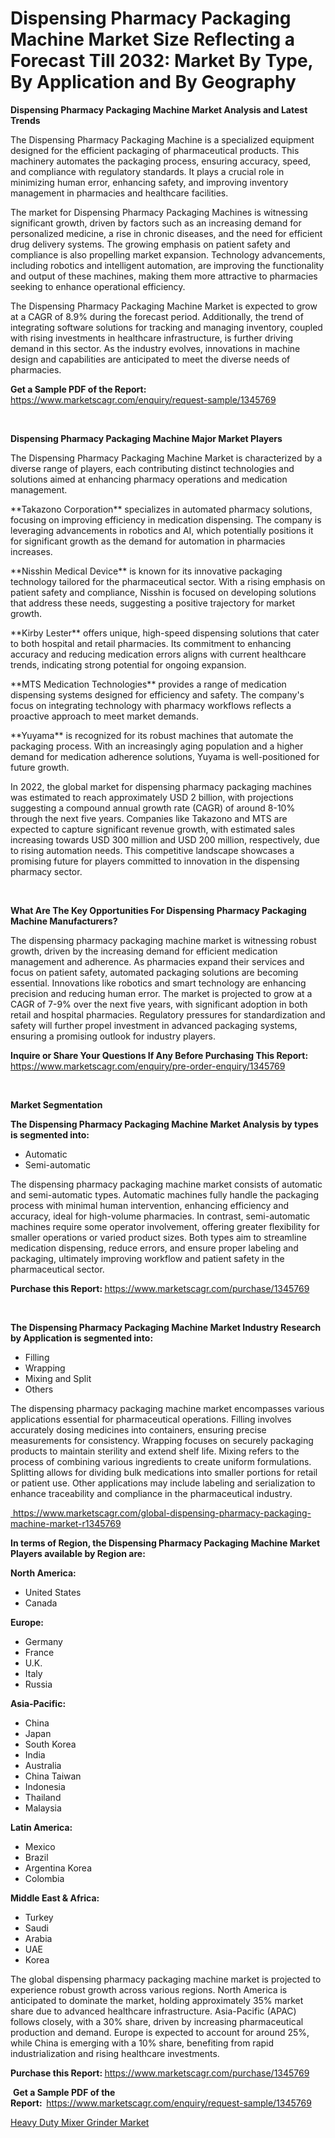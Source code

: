 <p><h1>Dispensing Pharmacy Packaging Machine Market Size Reflecting a Forecast Till 2032: Market By Type, By Application and By Geography</h1></p><p><strong>Dispensing Pharmacy Packaging Machine Market Analysis and Latest Trends</strong></p>
<p><p>The Dispensing Pharmacy Packaging Machine is a specialized equipment designed for the efficient packaging of pharmaceutical products. This machinery automates the packaging process, ensuring accuracy, speed, and compliance with regulatory standards. It plays a crucial role in minimizing human error, enhancing safety, and improving inventory management in pharmacies and healthcare facilities.</p><p>The market for Dispensing Pharmacy Packaging Machines is witnessing significant growth, driven by factors such as an increasing demand for personalized medicine, a rise in chronic diseases, and the need for efficient drug delivery systems. The growing emphasis on patient safety and compliance is also propelling market expansion. Technology advancements, including robotics and intelligent automation, are improving the functionality and output of these machines, making them more attractive to pharmacies seeking to enhance operational efficiency.</p><p>The Dispensing Pharmacy Packaging Machine Market is expected to grow at a CAGR of 8.9% during the forecast period. Additionally, the trend of integrating software solutions for tracking and managing inventory, coupled with rising investments in healthcare infrastructure, is further driving demand in this sector. As the industry evolves, innovations in machine design and capabilities are anticipated to meet the diverse needs of pharmacies.</p></p>
<p><strong>Get a Sample PDF of the Report:&nbsp;</strong> <a href="https://www.marketscagr.com/enquiry/request-sample/1345769?utm_campaign=2483&utm_medium=2&utm_source=Github&utm_content=ia&utm_term=09042025&utm_id=dispensing-pharmacy-packaging-machine">https://www.marketscagr.com/enquiry/request-sample/1345769</a></p>
<p>&nbsp;</p>
<p><strong>Dispensing Pharmacy Packaging Machine Major Market Players</strong></p>
<p><p>The Dispensing Pharmacy Packaging Machine Market is characterized by a diverse range of players, each contributing distinct technologies and solutions aimed at enhancing pharmacy operations and medication management. </p><p>**Takazono Corporation** specializes in automated pharmacy solutions, focusing on improving efficiency in medication dispensing. The company is leveraging advancements in robotics and AI, which potentially positions it for significant growth as the demand for automation in pharmacies increases.</p><p>**Nisshin Medical Device** is known for its innovative packaging technology tailored for the pharmaceutical sector. With a rising emphasis on patient safety and compliance, Nisshin is focused on developing solutions that address these needs, suggesting a positive trajectory for market growth.</p><p>**Kirby Lester** offers unique, high-speed dispensing solutions that cater to both hospital and retail pharmacies. Its commitment to enhancing accuracy and reducing medication errors aligns with current healthcare trends, indicating strong potential for ongoing expansion.</p><p>**MTS Medication Technologies** provides a range of medication dispensing systems designed for efficiency and safety. The company's focus on integrating technology with pharmacy workflows reflects a proactive approach to meet market demands.</p><p>**Yuyama** is recognized for its robust machines that automate the packaging process. With an increasingly aging population and a higher demand for medication adherence solutions, Yuyama is well-positioned for future growth.</p><p>In 2022, the global market for dispensing pharmacy packaging machines was estimated to reach approximately USD 2 billion, with projections suggesting a compound annual growth rate (CAGR) of around 8-10% through the next five years. Companies like Takazono and MTS are expected to capture significant revenue growth, with estimated sales increasing towards USD 300 million and USD 200 million, respectively, due to rising automation needs. This competitive landscape showcases a promising future for players committed to innovation in the dispensing pharmacy sector.</p></p>
<p>&nbsp;</p>
<p><strong>What Are The Key Opportunities For Dispensing Pharmacy Packaging Machine Manufacturers?</strong></p>
<p><p>The dispensing pharmacy packaging machine market is witnessing robust growth, driven by the increasing demand for efficient medication management and adherence. As pharmacies expand their services and focus on patient safety, automated packaging solutions are becoming essential. Innovations like robotics and smart technology are enhancing precision and reducing human error. The market is projected to grow at a CAGR of 7-9% over the next five years, with significant adoption in both retail and hospital pharmacies. Regulatory pressures for standardization and safety will further propel investment in advanced packaging systems, ensuring a promising outlook for industry players.</p></p>
<p><strong>Inquire or Share Your Questions If Any Before Purchasing This Report:</strong> <a href="https://www.marketscagr.com/enquiry/pre-order-enquiry/1345769?utm_campaign=2483&utm_medium=2&utm_source=Github&utm_content=ia&utm_term=09042025&utm_id=dispensing-pharmacy-packaging-machine">https://www.marketscagr.com/enquiry/pre-order-enquiry/1345769</a></p>
<p>&nbsp;</p>
<p><strong>Market Segmentation</strong></p>
<p><strong>The Dispensing Pharmacy Packaging Machine Market Analysis by types is segmented into:</strong></p>
<p><ul><li>Automatic</li><li>Semi-automatic</li></ul></p>
<p><p>The dispensing pharmacy packaging machine market consists of automatic and semi-automatic types. Automatic machines fully handle the packaging process with minimal human intervention, enhancing efficiency and accuracy, ideal for high-volume pharmacies. In contrast, semi-automatic machines require some operator involvement, offering greater flexibility for smaller operations or varied product sizes. Both types aim to streamline medication dispensing, reduce errors, and ensure proper labeling and packaging, ultimately improving workflow and patient safety in the pharmaceutical sector.</p></p>
<p><strong>Purchase this Report:&nbsp;</strong><a href="https://www.marketscagr.com/purchase/1345769?utm_campaign=2483&utm_medium=2&utm_source=Github&utm_content=ia&utm_term=09042025&utm_id=dispensing-pharmacy-packaging-machine">https://www.marketscagr.com/purchase/1345769</a></p>
<p>&nbsp;</p>
<p><strong>The Dispensing Pharmacy Packaging Machine Market Industry Research by Application is segmented into:</strong></p>
<p><ul><li>Filling</li><li>Wrapping</li><li>Mixing and Split</li><li>Others</li></ul></p>
<p><p>The dispensing pharmacy packaging machine market encompasses various applications essential for pharmaceutical operations. Filling involves accurately dosing medicines into containers, ensuring precise measurements for consistency. Wrapping focuses on securely packaging products to maintain sterility and extend shelf life. Mixing refers to the process of combining various ingredients to create uniform formulations. Splitting allows for dividing bulk medications into smaller portions for retail or patient use. Other applications may include labeling and serialization to enhance traceability and compliance in the pharmaceutical industry.</p></p>
<p><a href="https://www.marketscagr.com/global-dispensing-pharmacy-packaging-machine-market-r1345769?utm_campaign=2483&utm_medium=2&utm_source=Github&utm_content=ia&utm_term=09042025&utm_id=dispensing-pharmacy-packaging-machine">&nbsp;https://www.marketscagr.com/global-dispensing-pharmacy-packaging-machine-market-r1345769</a></p>
<p><strong>In terms of Region, the Dispensing Pharmacy Packaging Machine Market Players available by Region are:</strong></p>
<p>
    <p> <strong> North America: </strong>
        <ul>
            <li>United States</li>
            <li>Canada</li>
        </ul>
        </p> 
    <p> <strong> Europe: </strong>
        <ul>
            <li>Germany</li>
            <li>France</li>
            <li>U.K.</li>
            <li>Italy</li>
            <li>Russia</li>
        </ul>
        </p> 
    <p> <strong> Asia-Pacific: </strong>
        <ul>
            <li>China</li>
            <li>Japan</li>
            <li>South Korea</li>
            <li>India</li>
            <li>Australia</li>
            <li>China Taiwan</li>
            <li>Indonesia</li>
            <li>Thailand</li>
            <li>Malaysia</li>
        </ul>
        </p> 
    <p> <strong> Latin America: </strong>
        <ul>
            <li>Mexico</li>
            <li>Brazil</li>
            <li>Argentina Korea</li>
            <li>Colombia</li>
        </ul>
        </p> 
    <p> <strong> Middle East & Africa: </strong>
        <ul>
            <li>Turkey</li>
            <li>Saudi</li>
            <li>Arabia</li>
            <li>UAE</li>
            <li>Korea</li>
        </ul>
    </p>
    </p>
<p><p>The global dispensing pharmacy packaging machine market is projected to experience robust growth across various regions. North America is anticipated to dominate the market, holding approximately 35% market share due to advanced healthcare infrastructure. Asia-Pacific (APAC) follows closely, with a 30% share, driven by increasing pharmaceutical production and demand. Europe is expected to account for around 25%, while China is emerging with a 10% share, benefiting from rapid industrialization and rising healthcare investments.</p></p>
<p><strong>Purchase this Report: </strong><a href="https://www.marketscagr.com/purchase/1345769?utm_campaign=2483&utm_medium=2&utm_source=Github&utm_content=ia&utm_term=09042025&utm_id=dispensing-pharmacy-packaging-machine">https://www.marketscagr.com/purchase/1345769</a></p>
<p>&nbsp;<strong>Get a Sample PDF of the Report:&nbsp;&nbsp;</strong><a href="https://www.marketscagr.com/enquiry/request-sample/1345769?utm_campaign=2483&utm_medium=2&utm_source=Github&utm_content=ia&utm_term=09042025&utm_id=dispensing-pharmacy-packaging-machine">https://www.marketscagr.com/enquiry/request-sample/1345769</a></p>
<p><strong></strong></p>
<p><p><a href="https://github.com/abbislposival/Market-Research-Report-List-2/blob/main/heavy-duty-mixer-grinder-market.md?utm_campaign=2483&utm_medium=2&utm_source=Github&utm_content=ia&utm_term=09042025&utm_id=dispensing-pharmacy-packaging-machine">Heavy Duty Mixer Grinder Market</a></p></p>